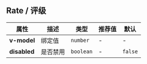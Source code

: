 ## Rate / 评级

<ex-code name="ex-rate-basic"/></ex-code>

<ex-code name="ex-rate-disabled"/></ex-code>

<ex-footer edit-link="https://github.com/zeit-ui/vue/edit/master/docs/en-us/components/rate.md">

| 属性         | 描述     | 类型      | 推荐值 | 默认    |
| ------------ | -------- | --------- | ------ | ------- |
| **v-model**  | 绑定值   | `number`  | -      | -       |
| **disabled** | 是否禁用 | `boolean` | -      | `false` |

</ex-footer>
